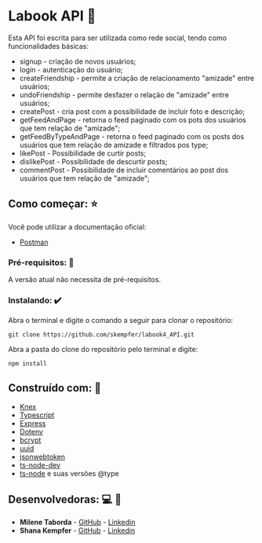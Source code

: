 # Labook API   :rocket:

Esta API foi escrita para ser utilizada como rede social, tendo como funcionalidades básicas:
* signup - criação de novos usuários;
* login - autenticação do usuário;
* createFriendship - permite a criação de relacionamento "amizade" entre usuários;
* undoFriendship - permite desfazer o relação de "amizade" entre usuários;
* createPost - cria post com a possibilidade de incluir foto e descrição;
* getFeedAndPage - retorna o feed paginado com os pots dos usuários que tem relação de "amizade";
* getFeedByTypeAndPage - retorna o feed paginado com os posts dos usuários que tem relação de amizade e filtrados pos type;
* likePost - Possibilidade de curtir posts;
* dislikePost - Possibilidade de descurtir posts;
* commentPost - Possibilidade de incluir comentários ao post dos usuários que tem relação de "amizade";

## Como começar:  :star:

Você pode utilizar a documentação oficial: 

* [Postman](https://explore.postman.com/templates/10027/doc-api---labook)

### Pré-requisitos: :triangular_flag_on_post:

A versão atual não necessita de pré-requisitos.

### Instalando: :heavy_check_mark:

Abra o terminal e digite o comando a seguir para clonar o repositório:
```
git clone https://github.com/skempfer/labook4_API.git
```
Abra a pasta do clone do repositório pelo terminal e digite:
```
npm install
```

## Construído com: :wrench:

* [Knex](http://knexjs.org/)
* [Typescript](https://www.typescriptlang.org/)  
* [Express](https://expressjs.com/pt-br/)
* [Dotenv](https://www.npmjs.com/package/dotenv)
* [bcrypt](https://www.npmjs.com/package/bcrypt)
* [uuid](https://www.uuidgenerator.net/)
* [jsonwebtoken](https://www.npmjs.com/package/jsonwebtoken)
* [ts-node-dev](https://www.npmjs.com/package/ts-node-dev)
* [ts-node](https://www.npmjs.com/package/ts-node?activeTab=readme)
e suas versões @type

## Desenvolvedoras:  :computer:  :woman:

* **Milene Taborda** - [GitHub](https://github.com/milenetaborda) - [Linkedin](https://www.linkedin.com/in/milene-taborda/)
* **Shana Kempfer** - [GitHub](https://github.com/skempfer) - [Linkedin](https://www.linkedin.com/in/shana-kempfer-9231a1145/)
